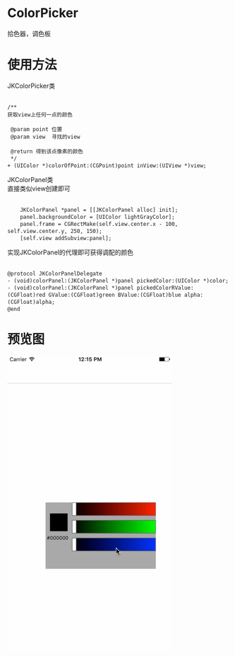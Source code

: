 # ColorPicker  
拾色器，调色板

# 使用方法

JKColorPicker类  
<pre><code>  
/**
获取view上任何一点的颜色

 @param point 位置
 @param view  寻找的view

 @return 得到该点像素的颜色
 */
+ (UIColor *)colorOfPoint:(CGPoint)point inView:(UIView *)view;
</code></pre>

JKColorPanel类  
直接类似view创建即可
<pre><code>  
    JKColorPanel *panel = [[JKColorPanel alloc] init];  
    panel.backgroundColor = [UIColor lightGrayColor];  
    panel.frame = CGRectMake(self.view.center.x - 100, self.view.center.y, 250, 150);  
    [self.view addSubview:panel];
</code></pre>
实现JKColorPanel的代理即可获得调配的颜色
<pre><code>
@protocol JKColorPanelDelegate <NSObject>
- (void)colorPanel:(JKColorPanel *)panel pickedColor:(UIColor *)color;
- (void)colorPanel:(JKColorPanel *)panel pickedColorRValue:(CGFloat)red GValue:(CGFloat)green BValue:(CGFloat)blue alpha:(CGFloat)alpha;
@end
</code></pre>

# 预览图

![image](https://github.com/spxvszero/ColorPicker/blob/master/ScreenShot/colorpicker.gif)

